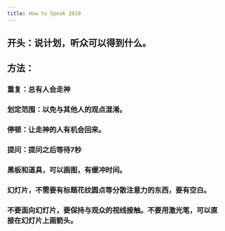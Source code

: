 ```yaml
---
title: How to Speak 2018
---
```


## 开头：说计划，听众可以得到什么。
## 方法：
### 重复：总有人会走神
### 划定范围：以免与其他人的观点混淆。
### 停顿：让走神的人有机会回来。
### 提问：提问之后等待7秒
### 黑板和道具，可以画图，有缓冲时间。
### 幻灯片，不需要有标题花纹圆点等分散注意力的东西，要有空白。
### 不要面向幻灯片，要保持与观众的视线接触。不要用激光笔，可以直接在幻灯片上画箭头。
